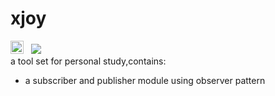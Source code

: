 # xjoy
<div><a href="https://travis-ci.org/xiekun1992/sub-pub"><img src="https://travis-ci.org/xiekun1992/_x.svg?branch=master" height="21"></a>&nbsp;&nbsp;
<a href="https://codeclimate.com/github/xiekun1992/_x/coverage"><img src="https://codeclimate.com/github/xiekun1992/_x/badges/coverage.svg" /></a></div>
a tool set for personal study,contains:
<ul>
	<li>a subscriber and publisher module using observer pattern</li>
</ul>
